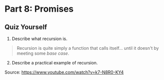 # Part 8: Promises #



## Quiz Yourself ##

1. Describe what recursion is.
> Recursion is quite simply a function that calls itself... until it doesn't by meeting some *base case*.

2. Describe a practical example of recursion.

Source: https://www.youtube.com/watch?v=k7-N8R0-KY4

